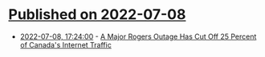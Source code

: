 # [Published on 2022-07-08](index.md)

* [2022-07-08, 17:24:00](https://news.slashdot.org/story/22/07/08/1724221/a-major-rogers-outage-has-cut-off-25-percent-of-canadas-internet-traffic?utm_source=rss1.0mainlinkanon&utm_medium=feed) - [A Major Rogers Outage Has Cut Off 25 Percent of Canada's Internet Traffic](https://news.slashdot.org/story/22/07/08/1724221/a-major-rogers-outage-has-cut-off-25-percent-of-canadas-internet-traffic?utm_source=rss1.0mainlinkanon&utm_medium=feed)
